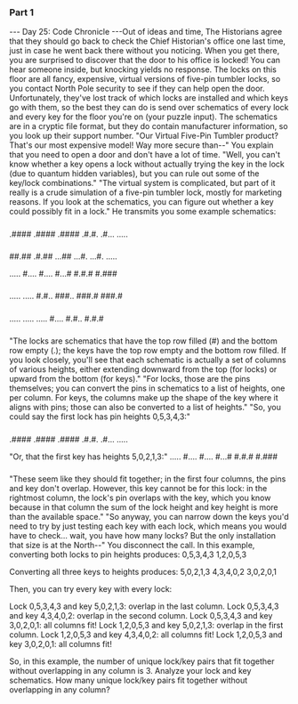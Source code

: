 ### Part 1

--- Day 25: Code Chronicle ---Out of ideas and time, The Historians agree that they should go back to check the Chief Historian's office one last time, just in case he went back there without you noticing.
When you get there, you are surprised to discover that the door to his office is locked! You can hear someone inside, but knocking yields no response. The locks on this floor are all fancy, expensive, virtual versions of five-pin tumbler locks, so you contact North Pole security to see if they can help open the door.
Unfortunately, they've lost track of which locks are installed and which keys go with them, so the best they can do is send over schematics of every lock and every key for the floor you're on (your puzzle input).
The schematics are in a cryptic file format, but they do contain manufacturer information, so you look up their support number.
"Our Virtual Five-Pin Tumbler product? That's our most expensive model! Way more secure than--" You explain that you need to open a door and don't have a lot of time.
"Well, you can't know whether a key opens a lock without actually trying the key in the lock (due to quantum hidden variables), but you can rule out some of the key/lock combinations."
"The virtual system is complicated, but part of it really is a crude simulation of a five-pin tumbler lock, mostly for marketing reasons. If you look at the schematics, you can figure out whether a key could possibly fit in a lock."
He transmits you some example schematics:
#####
.####
.####
.####
.#.#.
.#...
.....

#####
##.##
.#.##
...##
...#.
...#.
.....

.....
#....
#....
#...#
#.#.#
#.###
#####

.....
.....
#.#..
###..
###.#
###.#
#####

.....
.....
.....
#....
#.#..
#.#.#
#####

"The locks are schematics that have the top row filled (#) and the bottom row empty (.); the keys have the top row empty and the bottom row filled. If you look closely, you'll see that each schematic is actually a set of columns of various heights, either extending downward from the top (for locks) or upward from the bottom (for keys)."
"For locks, those are the pins themselves; you can convert the pins in schematics to a list of heights, one per column. For keys, the columns make up the shape of the key where it aligns with pins; those can also be converted to a list of heights."
"So, you could say the first lock has pin heights 0,5,3,4,3:"
#####
.####
.####
.####
.#.#.
.#...
.....

"Or, that the first key has heights 5,0,2,1,3:"
.....
#....
#....
#...#
#.#.#
#.###
#####

"These seem like they should fit together; in the first four columns, the pins and key don't overlap. However, this key cannot be for this lock: in the rightmost column, the lock's pin overlaps with the key, which you know because in that column the sum of the lock height and key height is more than the available space."
"So anyway, you can narrow down the keys you'd need to try by just testing each key with each lock, which means you would have to check... wait, you have how many locks? But the only installation that size is at the North--" You disconnect the call.
In this example, converting both locks to pin heights produces:
0,5,3,4,3
1,2,0,5,3

Converting all three keys to heights produces:
5,0,2,1,3
4,3,4,0,2
3,0,2,0,1

Then, you can try every key with every lock:

Lock 0,5,3,4,3 and key 5,0,2,1,3: overlap in the last column.
Lock 0,5,3,4,3 and key 4,3,4,0,2: overlap in the second column.
Lock 0,5,3,4,3 and key 3,0,2,0,1: all columns fit!
Lock 1,2,0,5,3 and key 5,0,2,1,3: overlap in the first column.
Lock 1,2,0,5,3 and key 4,3,4,0,2: all columns fit!
Lock 1,2,0,5,3 and key 3,0,2,0,1: all columns fit!

So, in this example, the number of unique lock/key pairs that fit together without overlapping in any column is 3.
Analyze your lock and key schematics. How many unique lock/key pairs fit together without overlapping in any column?
